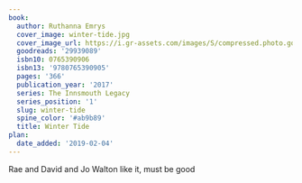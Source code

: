 ```yaml
---
book:
  author: Ruthanna Emrys
  cover_image: winter-tide.jpg
  cover_image_url: https://i.gr-assets.com/images/S/compressed.photo.goodreads.com/books/1463670456l/29939089._SX98_.jpg
  goodreads: '29939089'
  isbn10: 0765390906
  isbn13: '9780765390905'
  pages: '366'
  publication_year: '2017'
  series: The Innsmouth Legacy
  series_position: '1'
  slug: winter-tide
  spine_color: '#ab9b89'
  title: Winter Tide
plan:
  date_added: '2019-02-04'
---
```


Rae and David and Jo Walton like it, must be good
